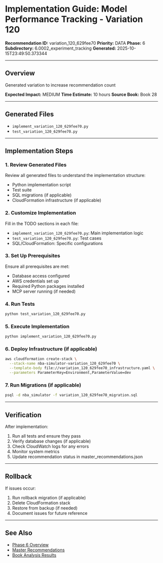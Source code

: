 # Implementation Guide: Model Performance Tracking - Variation 120

**Recommendation ID:** variation_120_629fee70
**Priority:** DATA
**Phase:** 6
**Subdirectory:** 6.0002_experiment_tracking
**Generated:** 2025-10-15T23:49:50.373344

---

## Overview

Generated variation to increase recommendation count

**Expected Impact:** MEDIUM
**Time Estimate:** 10 hours
**Source Book:** Book 28

---

## Generated Files

- `implement_variation_120_629fee70.py`
- `test_variation_120_629fee70.py`

---

## Implementation Steps

### 1. Review Generated Files

Review all generated files to understand the implementation structure:
- Python implementation script
- Test suite
- SQL migrations (if applicable)
- CloudFormation infrastructure (if applicable)

### 2. Customize Implementation

Fill in the TODO sections in each file:
- `implement_variation_120_629fee70.py`: Main implementation logic
- `test_variation_120_629fee70.py`: Test cases
- SQL/CloudFormation: Specific configurations

### 3. Set Up Prerequisites

Ensure all prerequisites are met:
- Database access configured
- AWS credentials set up
- Required Python packages installed
- MCP server running (if needed)

### 4. Run Tests

```bash
python test_variation_120_629fee70.py
```

### 5. Execute Implementation

```bash
python implement_variation_120_629fee70.py
```

### 6. Deploy Infrastructure (if applicable)

```bash
aws cloudformation create-stack \
  --stack-name nba-simulator-variation_120_629fee70 \
  --template-body file://variation_120_629fee70_infrastructure.yaml \
  --parameters ParameterKey=Environment,ParameterValue=dev
```

### 7. Run Migrations (if applicable)

```bash
psql -d nba_simulator -f variation_120_629fee70_migration.sql
```

---

## Verification

After implementation:
1. Run all tests and ensure they pass
2. Verify database changes (if applicable)
3. Check CloudWatch logs for any errors
4. Monitor system metrics
5. Update recommendation status in master_recommendations.json

---

## Rollback

If issues occur:
1. Run rollback migration (if applicable)
2. Delete CloudFormation stack
3. Restore from backup (if needed)
4. Document issues for future reference

---

## See Also

- [Phase 6 Overview](/Users/ryanranft/nba-simulator-aws/docs/phases/phase_6/)
- [Master Recommendations](/Users/ryanranft/nba-mcp-synthesis/analysis_results/master_recommendations.json)
- [Book Analysis Results](/Users/ryanranft/nba-mcp-synthesis/analysis_results/)
